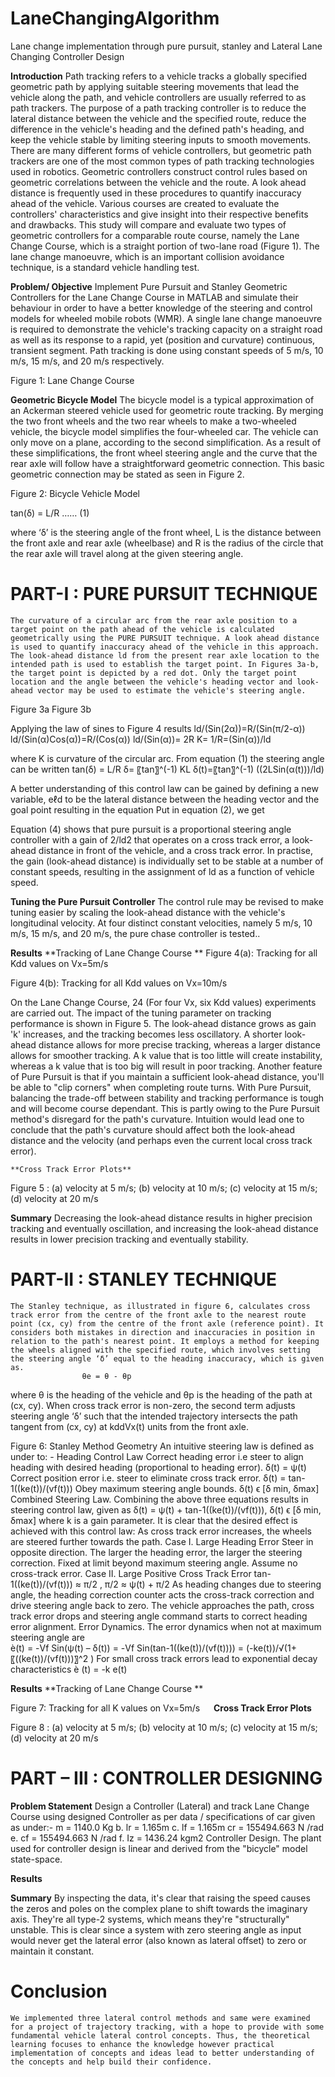 # LaneChangingAlgorithm
Lane change implementation through pure pursuit, stanley and Lateral Lane Changing Controller Design


**Introduction**
	Path tracking refers to a vehicle tracks a globally specified geometric path by applying suitable steering movements that lead the vehicle along the path, and vehicle controllers are usually referred to as path trackers. The purpose of a path tracking controller is to reduce the lateral distance between the vehicle and the specified route, reduce the difference in the vehicle's heading and the defined path's heading, and keep the vehicle stable by limiting steering inputs to smooth movements. There are many different forms of vehicle controllers, but geometric path trackers are one of the most common types of path tracking technologies used in robotics. Geometric controllers construct control rules based on geometric correlations between the vehicle and the route. A look ahead distance is frequently used in these procedures to quantify inaccuracy ahead of the vehicle. Various courses are created to evaluate the controllers' characteristics and give insight into their respective benefits and drawbacks. This study will compare and evaluate two types of geometric controllers for a comparable route course, namely the Lane Change Course, which is a straight portion of two-lane road (Figure 1). The lane change manoeuvre, which is an important collision avoidance technique, is a standard vehicle handling test.

**Problem/ Objective**
	Implement Pure Pursuit and Stanley Geometric Controllers for the Lane Change Course in MATLAB and simulate their behaviour in order to have a better knowledge of the steering and control models for wheeled mobile robots (WMR). A single lane change manoeuvre is required to demonstrate the vehicle's tracking capacity on a straight road as well as its response to a rapid, yet (position and curvature) continuous, transient segment. Path tracking is done using  constant speeds of 5 m/s, 10 m/s, 15 m/s, and 20 m/s respectively.	
 
Figure 1: Lane Change Course
 
**Geometric Bicycle Model**
	The bicycle model is a typical approximation of an Ackerman steered vehicle used for geometric route tracking. By merging the two front wheels and the two rear wheels to make a two-wheeled vehicle, the bicycle model simplifies the four-wheeled car. The vehicle can only move on a plane, according to the second simplification. As a result of these simplifications, the front wheel steering angle and the curve that the rear axle will follow have a straightforward geometric connection. This basic geometric connection may be stated as seen in Figure 2.
 
Figure 2: Bicycle Vehicle Model
 
tan(δ) = L/R		…… (1)

where ‘δ’ is the steering angle of the front wheel, L is the distance between the front axle and rear axle (wheelbase) and R is the radius of the circle that the rear axle will travel along at the given steering angle.

# **PART-I	:	PURE PURSUIT TECHNIQUE**

	The curvature of a circular arc from the rear axle position to a target point on the path ahead of the vehicle is calculated geometrically using the PURE PURSUIT technique. A look ahead distance is used to quantify inaccuracy ahead of the vehicle in this approach. The look-ahead distance ld from the present rear axle location to the intended path is used to establish the target point. In Figures 3a-b, the target point is depicted by a red dot. Only the target point location and the angle between the vehicle's heading vector and look-ahead vector may be used to estimate the vehicle's steering angle.
 
 

Figure 3a	Figure 3b

Applying the law of sines to Figure 4 results
ld/(Sin(2α))=R/(Sin(π/2-α))	ld/(Sin(α)Cos(α))=R/(Cos(α))
ld/(Sin(α))= 2R	K= 1/R=(Sin(α))/ld     

where K is curvature of the circular arc. From equation (1) the steering angle can be written 
tan(δ) = L/R	δ= 〖tan〗^(-1) KL 
δ(t)=〖tan〗^(-1) ((2LSin(α(t)))/ld)

A better understanding of this control law can be gained by defining a new variable, eℓd to be the lateral distance between the heading vector and the goal point resulting in the equation
Put in equation (2), we get
 


Equation (4) shows that pure pursuit is a proportional steering angle controller with a gain of 2/ld2 that operates on a cross track error, a look-ahead distance in front of the vehicle, and a cross track error. In practise, the gain (look-ahead distance) is individually set to be stable at a number of constant speeds, resulting in the assignment of ld as a function of vehicle speed.

**Tuning the Pure Pursuit Controller**
	The control rule may be revised to make tuning easier by scaling the look-ahead distance with the vehicle's longitudinal velocity. At four distinct constant velocities, namely 5 m/s, 10 m/s, 15 m/s, and 20 m/s, the pure chase controller is tested.. 
 

**Results**
	**Tracking of Lane Change Course **
 Figure 4(a): Tracking for all Kdd values on Vx=5m/s
 
Figure 4(b): Tracking for all Kdd values on Vx=10m/s

On the Lane Change Course, 24 (For four Vx, six Kdd values) experiments are carried out. The impact of the tuning parameter on tracking performance is shown in Figure 5. The look-ahead distance grows as gain 'k' increases, and the tracking becomes less oscillatory. A shorter look-ahead distance allows for more precise tracking, whereas a larger distance allows for smoother tracking. A k value that is too little will create instability, whereas a k value that is too big will result in poor tracking. Another feature of Pure Pursuit is that if you maintain a sufficient look-ahead distance, you'll be able to "clip corners" when completing route turns. With Pure Pursuit, balancing the trade-off between stability and tracking performance is tough and will become course dependant. This is partly owing to the Pure Pursuit method's disregard for the path's curvature. Intuition would lead one to conclude that the path's curvature should affect both the look-ahead distance and the velocity (and perhaps even the current local cross track error).

	**Cross Track Error Plots**
       
Figure 5 :
(a) velocity at 5 m/s;
(b) velocity at 10 m/s;
(c) velocity at 15 m/s;
(d) velocity at 20 m/s

**Summary**
	Decreasing the look-ahead distance results in higher precision tracking and eventually oscillation, and increasing the look-ahead distance results in lower precision tracking and eventually stability.
 
 
# PART-II	:	STANLEY TECHNIQUE

	The Stanley technique, as illustrated in figure 6, calculates cross track error from the centre of the front axle to the nearest route point (cx, cy) from the centre of the front axle (reference point). It considers both mistakes in direction and inaccuracies in position in relation to the path's nearest point. It employs a method for keeping the wheels aligned with the specified route, which involves setting the steering angle ‘δ’ equal to the heading inaccuracy, which is given as.
					θe = θ - θp
where θ is the heading of the vehicle and θp is the heading of the path at (cx, cy). When cross track error is non-zero, the second term adjusts steering angle ‘δ’ such that the intended trajectory intersects the path tangent from (cx, cy) at kddVx(t) units from the front axle.
 	

Figure 6: Stanley Method Geometry 
	An intuitive steering law is defined as under to: -
	Heading Control Law
	Correct heading error i.e steer to align heading with desired heading (proportional to heading error).		δ(t) = ψ(t)
	Correct position error i.e. steer to eliminate cross track error. δ(t) = tan-1((ke(t))/(vf(t)))
	Obey maximum steering angle bounds. 	δ(t) ϵ [δ min, δmax]
	Combined Steering Law. Combining the above three equations results in steering control law, given as 
δ(t) = ψ(t) + tan-1((ke(t))/(vf(t))),	δ(t) ϵ [δ min, δmax]
where k is a gain parameter. It is clear that the desired effect is achieved with this control law: As cross track error increases, the wheels are steered further towards the path.
	Case I.	Large Heading Error
	Steer in opposite direction.
	The larger the heading error, the larger the steering correction.
	Fixed at limit beyond maximum steering angle.
	Assume no cross-track error.
	Case II.	Large Positive Cross Track Error
tan-1((ke(t))/(vf(t))) ≈ π/2		,	π/2 ≈ ψ(t) +  π/2
	As heading changes due to steering angle, the heading correction counter acts the cross-track correction and drive steering angle back to zero.
	The vehicle approaches the path, cross track error drops and steering angle command starts to correct heading error alignment.
	Error Dynamics. The error dynamics when not at maximum steering angle are 	
ѐ(t) = -Vf Sin(ψ(t) – δ(t)) = -Vf Sin(tan-1((ke(t))/(vf(t)))) = (-ke(t))/√(1+〖((ke(t))/(vf(t)))〗^2 )
	For small cross track errors lead to exponential decay characteristics 
ѐ (t) = -k e(t)

**Results**
	**Tracking of Lane Change Course **
 
Figure 7: Tracking for all K values on Vx=5m/s
 
	**Cross Track Error Plots**
       
Figure 8 :
(a) velocity at 5 m/s;	(b) velocity at 10 m/s;
(c) velocity at 15 m/s;	(d) velocity at 20 m/s


# PART – III	:	CONTROLLER DESIGNING

**Problem Statement**
	Design a Controller (Lateral) and track Lane Change Course using designed Controller as per data / specifications of car given as under:-
	m = 1140.0 Kg		b. lr = 1.165m			c. lf = 1.165m
	cr = 155494.663 N /rad	e. cf = 155494.663 N /rad	f. Iz = 1436.24 kgm2
	Controller Design.	The plant used for controller design is linear and derived from the "bicycle" model state-space.

**Results**
 

**Summary**
	By inspecting the data, it's clear that raising the speed causes the zeros and poles on the complex plane to shift towards the imaginary axis. They're all type-2 systems, which means they're "structurally" unstable. This is clear since a system with zero steering angle as input would never get the lateral error (also known as lateral offset) to zero or maintain it constant.
 
 
# **Conclusion**
	We implemented three lateral control methods and same were examined for a project of trajectory tracking, with a hope to provide with some fundamental vehicle lateral control concepts. Thus, the theoretical learning focuses to enhance the knowledge however practical implementation of concepts and ideas lead to better understanding of the concepts and help build their confidence.

